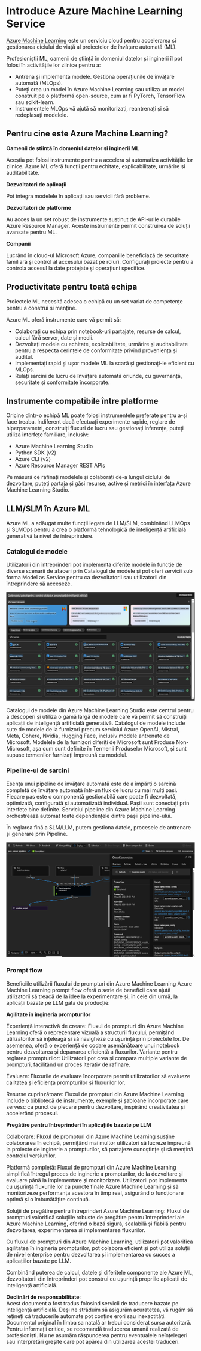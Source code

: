 # **Introduce Azure Machine Learning Service**

[Azure Machine Learning](https://ml.azure.com?WT.mc_id=aiml-138114-kinfeylo) este un serviciu cloud pentru accelerarea și gestionarea ciclului de viață al proiectelor de învățare automată (ML).

Profesioniștii ML, oamenii de știință în domeniul datelor și inginerii îl pot folosi în activitățile lor zilnice pentru a:

- Antrena și implementa modele.
Gestiona operațiunile de învățare automată (MLOps).
- Puteți crea un model în Azure Machine Learning sau utiliza un model construit pe o platformă open-source, cum ar fi PyTorch, TensorFlow sau scikit-learn.
- Instrumentele MLOps vă ajută să monitorizați, reantrenați și să redeplasați modelele.

## Pentru cine este Azure Machine Learning?

**Oamenii de știință în domeniul datelor și inginerii ML**

Aceștia pot folosi instrumente pentru a accelera și automatiza activitățile lor zilnice.
Azure ML oferă funcții pentru echitate, explicabilitate, urmărire și auditabilitate.

**Dezvoltatori de aplicații**

Pot integra modelele în aplicații sau servicii fără probleme.

**Dezvoltatori de platforme**

Au acces la un set robust de instrumente susținut de API-urile durabile Azure Resource Manager.
Aceste instrumente permit construirea de soluții avansate pentru ML.

**Companii**

Lucrând în cloud-ul Microsoft Azure, companiile beneficiază de securitate familiară și control al accesului bazat pe roluri.
Configurați proiecte pentru a controla accesul la date protejate și operațiuni specifice.

## Productivitate pentru toată echipa
Proiectele ML necesită adesea o echipă cu un set variat de competențe pentru a construi și menține.

Azure ML oferă instrumente care vă permit să:
- Colaborați cu echipa prin notebook-uri partajate, resurse de calcul, calcul fără server, date și medii.
- Dezvoltați modele cu echitate, explicabilitate, urmărire și auditabilitate pentru a respecta cerințele de conformitate privind proveniența și auditul.
- Implementați rapid și ușor modele ML la scară și gestionați-le eficient cu MLOps.
- Rulați sarcini de lucru de învățare automată oriunde, cu guvernanță, securitate și conformitate încorporate.

## Instrumente compatibile între platforme

Oricine dintr-o echipă ML poate folosi instrumentele preferate pentru a-și face treaba.
Indiferent dacă efectuați experimente rapide, reglare de hiperparametri, construiți fluxuri de lucru sau gestionați inferențe, puteți utiliza interfețe familiare, inclusiv:
- Azure Machine Learning Studio
- Python SDK (v2)
- Azure CLI (v2)
- Azure Resource Manager REST APIs

Pe măsură ce rafinați modelele și colaborați de-a lungul ciclului de dezvoltare, puteți partaja și găsi resurse, active și metrici în interfața Azure Machine Learning Studio.

## **LLM/SLM în Azure ML**

Azure ML a adăugat multe funcții legate de LLM/SLM, combinând LLMOps și SLMOps pentru a crea o platformă tehnologică de inteligență artificială generativă la nivel de întreprindere.

### **Catalogul de modele**

Utilizatorii din întreprinderi pot implementa diferite modele în funcție de diverse scenarii de afaceri prin Catalogul de modele și pot oferi servicii sub forma Model as Service pentru ca dezvoltatorii sau utilizatorii din întreprindere să acceseze.

![models](../../../../translated_images/models.2450411eac222e539ffb55785a8f550d01be1030bd8eb67c9c4f9ae4ca5d64be.ro.png)

Catalogul de modele din Azure Machine Learning Studio este centrul pentru a descoperi și utiliza o gamă largă de modele care vă permit să construiți aplicații de inteligență artificială generativă. Catalogul de modele include sute de modele de la furnizori precum serviciul Azure OpenAI, Mistral, Meta, Cohere, Nvidia, Hugging Face, inclusiv modele antrenate de Microsoft. Modelele de la furnizori diferiți de Microsoft sunt Produse Non-Microsoft, așa cum sunt definite în Termenii Produselor Microsoft, și sunt supuse termenilor furnizați împreună cu modelul.

### **Pipeline-ul de sarcini**

Esența unui pipeline de învățare automată este de a împărți o sarcină completă de învățare automată într-un flux de lucru cu mai mulți pași. Fiecare pas este o componentă gestionabilă care poate fi dezvoltată, optimizată, configurată și automatizată individual. Pașii sunt conectați prin interfețe bine definite. Serviciul pipeline din Azure Machine Learning orchestrează automat toate dependențele dintre pașii pipeline-ului.

În reglarea fină a SLM/LLM, putem gestiona datele, procesele de antrenare și generare prin Pipeline.

![finetuning](../../../../translated_images/finetuning.b52e4aa971dfd8d3c668db913a2b419380533bd3a920d227ec19c078b7b3f309.ro.png)

### **Prompt flow**

Beneficiile utilizării fluxului de prompturi din Azure Machine Learning
Azure Machine Learning prompt flow oferă o serie de beneficii care ajută utilizatorii să treacă de la idee la experimentare și, în cele din urmă, la aplicații bazate pe LLM gata de producție:

**Agilitate în ingineria prompturilor**

Experiență interactivă de creare: Fluxul de prompturi din Azure Machine Learning oferă o reprezentare vizuală a structurii fluxului, permițând utilizatorilor să înțeleagă și să navigheze cu ușurință prin proiectele lor. De asemenea, oferă o experiență de codare asemănătoare unui notebook pentru dezvoltarea și depanarea eficientă a fluxurilor.
Variante pentru reglarea prompturilor: Utilizatorii pot crea și compara multiple variante de prompturi, facilitând un proces iterativ de rafinare.

Evaluare: Fluxurile de evaluare încorporate permit utilizatorilor să evalueze calitatea și eficiența prompturilor și fluxurilor lor.

Resurse cuprinzătoare: Fluxul de prompturi din Azure Machine Learning include o bibliotecă de instrumente, exemple și șabloane încorporate care servesc ca punct de plecare pentru dezvoltare, inspirând creativitatea și accelerând procesul.

**Pregătire pentru întreprinderi în aplicațiile bazate pe LLM**

Colaborare: Fluxul de prompturi din Azure Machine Learning susține colaborarea în echipă, permițând mai multor utilizatori să lucreze împreună la proiecte de inginerie a prompturilor, să partajeze cunoștințe și să mențină controlul versiunilor.

Platformă completă: Fluxul de prompturi din Azure Machine Learning simplifică întregul proces de inginerie a prompturilor, de la dezvoltare și evaluare până la implementare și monitorizare. Utilizatorii pot implementa cu ușurință fluxurile lor ca puncte finale Azure Machine Learning și să monitorizeze performanța acestora în timp real, asigurând o funcționare optimă și o îmbunătățire continuă.

Soluții de pregătire pentru întreprinderi Azure Machine Learning: Fluxul de prompturi valorifică soluțiile robuste de pregătire pentru întreprinderi ale Azure Machine Learning, oferind o bază sigură, scalabilă și fiabilă pentru dezvoltarea, experimentarea și implementarea fluxurilor.

Cu fluxul de prompturi din Azure Machine Learning, utilizatorii pot valorifica agilitatea în ingineria prompturilor, pot colabora eficient și pot utiliza soluții de nivel enterprise pentru dezvoltarea și implementarea cu succes a aplicațiilor bazate pe LLM.

Combinând puterea de calcul, datele și diferitele componente ale Azure ML, dezvoltatorii din întreprinderi pot construi cu ușurință propriile aplicații de inteligență artificială.

**Declinări de responsabilitate**:  
Acest document a fost tradus folosind servicii de traducere bazate pe inteligență artificială. Deși ne străduim să asigurăm acuratețea, vă rugăm să rețineți că traducerile automate pot conține erori sau inexactități. Documentul original în limba sa natală ar trebui considerat sursa autoritară. Pentru informații critice, se recomandă traducerea umană realizată de profesioniști. Nu ne asumăm răspunderea pentru eventualele neînțelegeri sau interpretări greșite care pot apărea din utilizarea acestei traduceri.
